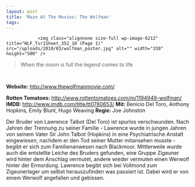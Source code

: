 ```yaml
---
layout: post
title: 'Maze At The Movies: The Wolfman'
tags:
---
```



                <img class="alignnone size-full wp-image-6212" title="WLF_Tsr1Sheet_352_10 (Page 1)" src="/uploads/2010/03/wolfman_poster.jpg" alt="" width="338" height="500" />
<blockquote>When the moon is full the legend comes to life</blockquote>
<img class="alignnone size-full wp-image-5898" title="movie_review_3stars" src="/uploads/2010/02/movie_review_3stars.png" alt="" width="75" height="15" />
<p><strong></strong></p>
<p><strong>Website: </strong><a href="http://www.thewolfmanmovie.com/"><a href="http://www.thewolfmanmovie.com/">http://www.thewolfmanmovie.com/</a></a></p>
<p><strong>Rotten Tomatoes: </strong><a href="http://www.rottentomatoes.com/m/1194949-wolfman/"><a href="http://www.rottentomatoes.com/m/1194949-wolfman/">http://www.rottentomatoes.com/m/1194949-wolfman/</a></a>
<strong>IMDB: </strong><a href="http://www.imdb.com/title/tt0780653/"><a href="http://www.imdb.com/title/tt0780653/">http://www.imdb.com/title/tt0780653/</a></a>
<strong>Mit: </strong>Benicio Del Toro, Anthony Hopkins, Emily Blunt, Hugo Weaving
<strong>Regie: </strong>Joe Johnston</p>
<p>Der Bruder von Lawrence Talbot (Del Toro) ist spurlos verschwunden. Nach Jahren der Trennung zu seiner Familie - Lawrence wurde in jungen Jahren von seinem Vater Sir John Talbot (Hopkins) in eine Psychiatrische Anstalt eingewiesen, nachdem er den Tod seiner Mutter mitansehen musste - begibt er sich zum Familienanwesen nach Blackmoor. Mittlerweile wurde auch die entstellte Leiche des Bruders gefunden, eine Gruppe Zigeuner wird hinter dem Anschlag vermutet, andere wieder vermuten einen Werwolf hinter der Ermordung. Lawrence begibt sich bei Vollmond zum Zigeunerlager um selbst herauszufinden was passiert ist. Dabei wird er von einem Werwolf angefallen und gebissen.</p>
